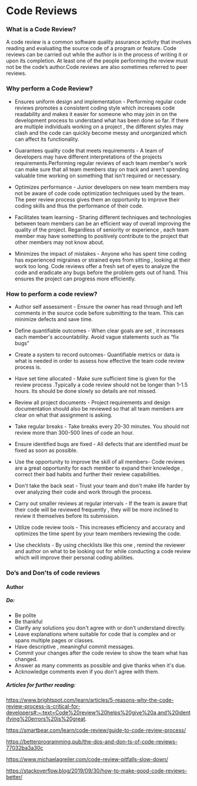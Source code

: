 
# Code Reviews

### **What is a Code Review?**

A code review is a common software quality assurance activity that involves reading and evaluating the source code of a program or feature. Code reviews can be carried out while the author is in the process of writing it or upon its completion. At least one of the people performing the review must not be the code’s author.Code reviews are also sometimes referred to peer reviews.

### **Why perform a Code Review?**

- Ensures uniform design and implementation - Performing regular code reviews promotes a consistent coding style which increases code readability and makes it easier for someone who may join in on the development process to understand what has been done so far. If there are multiple individuals working on a project , the different styles may clash and the code can quickly become messy and unorganized which can affect its functionality.

 - Guarantees quality code that meets requirements - A team of developers may have different interpretations of the projects  requirements.Performing regular reviews of each team member's work can make sure that all team members stay on track and aren't spending valuable time working on something that isn't required or necessary.

 - Optimizes performance - Junior developers on new team members may not be aware of code code optimization techniques used by the team. The peer review process gives them an opportunity to improve their coding skills and thus the performance of their code.

 - Facilitates team learning - Sharing different techniques and technologies between team members can be an efficient way of overall improving the quality of the project. Regardless of seniority or experience , each team member may have something to positively contribute to the project that other members may not know about.

- Minimizes the impact of mistakes - Anyone who has spent time coding has experienced migraines or strained eyes from sitting , looking at their work too long. Code reviews offer a fresh set of eyes to analyze the code and eradicate any bugs before the problem gets out of hand. This ensures the project can progress more efficiently.


### **How to perform a code review?**

- Author self assessment - Ensure the owner has read through and left comments in the source code before submitting to the team. This can minimize defects and save time.

- Define quantifiable outcomes - When clear goals are set , it increases each member's accountability. Avoid vague statements such as “fix bugs”

- Create a system to record outcomes- Quantifiable metrics or data is what is needed in order to assess how effective the team code review process is.

- Have set time allocated - Make sure sufficient time is given for the review process .Typically a code review should not be longer than 1-1.5 hours. Its should be done slowly so details are not missed.

- Review all project documents - Project requirements and design documentation should also be reviewed so that all team members are clear on what that assignment is asking. 

- Take regular breaks - Take breaks every 20-30 minutes. You should not review more than 300-500 lines of code an hour.

- Ensure identified bugs are fixed - All defects that are identified must be fixed as soon as possible. 
 
-  Use the opportunity to improve the skill of all members-
Code reviews are a great opportunity for each member to expand their knowledge , correct their bad habits and further their review capabilities.

- Don't take the back seat - Trust your team and don't make life harder by over analyzing their code and work through the process.

- Carry out smaller reviews at regular intervals - If the team is aware that their code will be reviewed frequently , they will be more inclined to review it themselves before its submission.

- Utilize code review tools - This increases efficiency and accuracy and optimizes the time spent by your team members reviewing the code.

- Use checklists - By using checklists like this one , remind the reviewer and author on what to be looking out for while conducting a code review which will improve their personal coding abilities.

### **Do’s and Don'ts of code reviews**

#### **Author**

##### **Do:**

- Be polite
- Be thankful
- Clarify any solutions you don't agree with or don’t understand directly.
- Leave explanations where suitable for code that is complex and or spans multiple pages or classes.
- Have descriptive , meaningful commit messages.
- Commit your changes after the code review to show the team what has changed.
- Answer as many comments as possible and give thanks when it's due.
- Acknowledge comments even if you don't agree with them.



##### Articles for further reading:

https://www.brightspot.com/learn/articles/5-reasons-why-the-code-review-process-is-critical-for-developers#:~:text=Code%20review%20helps%20give%20a,and%20identifying%20errors%20is%20great.


https://smartbear.com/learn/code-review/guide-to-code-review-process/

https://betterprogramming.pub/the-dos-and-don-ts-of-code-reviews-77032ba3a30c

https://www.michaelagreiler.com/code-review-pitfalls-slow-down/

https://stackoverflow.blog/2019/09/30/how-to-make-good-code-reviews-better/



